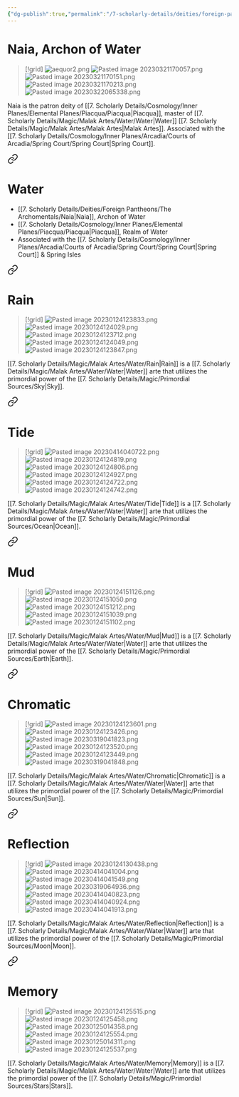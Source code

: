 ```yaml
---
{"dg-publish":true,"permalink":"/7-scholarly-details/deities/foreign-pantheons/the-archomentals/naia/","noteIcon":""}
---
```


# Naia, Archon of Water

>[!grid]
>![aequor2.png](/img/user/x.%20Assets/Attachments/Images/NPC%20Compendium/aequor2.png)
![Pasted image 20230321170057.png](/img/user/x.%20Assets/Attachments/Pasted%20image%2020230321170057.png)
![Pasted image 20230321170151.png](/img/user/x.%20Assets/Attachments/Pasted%20image%2020230321170151.png)
![Pasted image 20230321170213.png](/img/user/x.%20Assets/Attachments/Pasted%20image%2020230321170213.png)
>![Pasted image 20230322065338.png](/img/user/x.%20Assets/Attachments/Pasted%20image%2020230322065338.png)

Naia is the patron deity of [[7. Scholarly Details/Cosmology/Inner Planes/Elemental Planes/Piacqua/Piacqua\|Piacqua]], master of [[7. Scholarly Details/Magic/Malak Artes/Water/Water\|Water]] [[7. Scholarly Details/Magic/Malak Artes/Malak Artes\|Malak Artes]]. Associated with the [[7. Scholarly Details/Cosmology/Inner Planes/Arcadia/Courts of Arcadia/Spring Court/Spring Court\|Spring Court]].


<div class="transclusion internal-embed is-loaded"><a class="markdown-embed-link" href="/7-scholarly-details/magic/malak-artes/water/water/" aria-label="Open link"><svg xmlns="http://www.w3.org/2000/svg" width="24" height="24" viewBox="0 0 24 24" fill="none" stroke="currentColor" stroke-width="2" stroke-linecap="round" stroke-linejoin="round" class="svg-icon lucide-link"><path d="M10 13a5 5 0 0 0 7.54.54l3-3a5 5 0 0 0-7.07-7.07l-1.72 1.71"></path><path d="M14 11a5 5 0 0 0-7.54-.54l-3 3a5 5 0 0 0 7.07 7.07l1.71-1.71"></path></svg></a><div class="markdown-embed">




# Water

- [[7. Scholarly Details/Deities/Foreign Pantheons/The Archomentals/Naia\|Naia]], Archon of Water 
- [[7. Scholarly Details/Cosmology/Inner Planes/Elemental Planes/Piacqua/Piacqua\|Piacqua]], Realm of Water  
- Associated with the [[7. Scholarly Details/Cosmology/Inner Planes/Arcadia/Courts of Arcadia/Spring Court/Spring Court\|Spring Court]] & Spring Isles 


<div class="transclusion internal-embed is-loaded"><a class="markdown-embed-link" href="/7-scholarly-details/magic/malak-artes/water/rain/" aria-label="Open link"><svg xmlns="http://www.w3.org/2000/svg" width="24" height="24" viewBox="0 0 24 24" fill="none" stroke="currentColor" stroke-width="2" stroke-linecap="round" stroke-linejoin="round" class="svg-icon lucide-link"><path d="M10 13a5 5 0 0 0 7.54.54l3-3a5 5 0 0 0-7.07-7.07l-1.72 1.71"></path><path d="M14 11a5 5 0 0 0-7.54-.54l-3 3a5 5 0 0 0 7.07 7.07l1.71-1.71"></path></svg></a><div class="markdown-embed">




# Rain

>[!grid]
>![Pasted image 20230124123833.png](/img/user/x.%20Assets/Attachments/Pasted%20image%2020230124123833.png)
>![Pasted image 20230124124029.png](/img/user/x.%20Assets/Attachments/Pasted%20image%2020230124124029.png)
>![Pasted image 20230124123712.png](/img/user/x.%20Assets/Attachments/Pasted%20image%2020230124123712.png)
>![Pasted image 20230124124049.png](/img/user/x.%20Assets/Attachments/Pasted%20image%2020230124124049.png)
>![Pasted image 20230124123847.png](/img/user/x.%20Assets/Attachments/Pasted%20image%2020230124123847.png)

[[7. Scholarly Details/Magic/Malak Artes/Water/Rain\|Rain]] is a [[7. Scholarly Details/Magic/Malak Artes/Water/Water\|Water]] arte that utilizes the primordial power of the [[7. Scholarly Details/Magic/Primordial Sources/Sky\|Sky]].

</div></div>



<div class="transclusion internal-embed is-loaded"><a class="markdown-embed-link" href="/7-scholarly-details/magic/malak-artes/water/tide/" aria-label="Open link"><svg xmlns="http://www.w3.org/2000/svg" width="24" height="24" viewBox="0 0 24 24" fill="none" stroke="currentColor" stroke-width="2" stroke-linecap="round" stroke-linejoin="round" class="svg-icon lucide-link"><path d="M10 13a5 5 0 0 0 7.54.54l3-3a5 5 0 0 0-7.07-7.07l-1.72 1.71"></path><path d="M14 11a5 5 0 0 0-7.54-.54l-3 3a5 5 0 0 0 7.07 7.07l1.71-1.71"></path></svg></a><div class="markdown-embed">




# Tide

>[!grid]
>![Pasted image 20230414040722.png](/img/user/x.%20Assets/Attachments/Pasted%20image%2020230414040722.png)
>![Pasted image 20230124124819.png](/img/user/x.%20Assets/Attachments/Pasted%20image%2020230124124819.png)
>![Pasted image 20230124124806.png](/img/user/x.%20Assets/Attachments/Pasted%20image%2020230124124806.png)
>![Pasted image 20230124124927.png](/img/user/x.%20Assets/Attachments/Pasted%20image%2020230124124927.png)
>![Pasted image 20230124124722.png](/img/user/x.%20Assets/Attachments/Pasted%20image%2020230124124722.png)
>![Pasted image 20230124124742.png](/img/user/x.%20Assets/Attachments/Pasted%20image%2020230124124742.png)

[[7. Scholarly Details/Magic/Malak Artes/Water/Tide\|Tide]] is a [[7. Scholarly Details/Magic/Malak Artes/Water/Water\|Water]] arte that utilizes the primordial power of the [[7. Scholarly Details/Magic/Primordial Sources/Ocean\|Ocean]].


</div></div>



<div class="transclusion internal-embed is-loaded"><a class="markdown-embed-link" href="/7-scholarly-details/magic/malak-artes/water/mud/" aria-label="Open link"><svg xmlns="http://www.w3.org/2000/svg" width="24" height="24" viewBox="0 0 24 24" fill="none" stroke="currentColor" stroke-width="2" stroke-linecap="round" stroke-linejoin="round" class="svg-icon lucide-link"><path d="M10 13a5 5 0 0 0 7.54.54l3-3a5 5 0 0 0-7.07-7.07l-1.72 1.71"></path><path d="M14 11a5 5 0 0 0-7.54-.54l-3 3a5 5 0 0 0 7.07 7.07l1.71-1.71"></path></svg></a><div class="markdown-embed">




# Mud

>[!grid]
>![Pasted image 20230124151126.png](/img/user/x.%20Assets/Attachments/Pasted%20image%2020230124151126.png)
>![Pasted image 20230124151050.png](/img/user/x.%20Assets/Attachments/Pasted%20image%2020230124151050.png)
>![Pasted image 20230124151212.png](/img/user/x.%20Assets/Attachments/Pasted%20image%2020230124151212.png)
>![Pasted image 20230124151039.png](/img/user/x.%20Assets/Attachments/Pasted%20image%2020230124151039.png)
>![Pasted image 20230124151102.png](/img/user/x.%20Assets/Attachments/Pasted%20image%2020230124151102.png)

[[7. Scholarly Details/Magic/Malak Artes/Water/Mud\|Mud]] is a [[7. Scholarly Details/Magic/Malak Artes/Water/Water\|Water]] arte that utilizes the primordial power of the [[7. Scholarly Details/Magic/Primordial Sources/Earth\|Earth]].

</div></div>



<div class="transclusion internal-embed is-loaded"><a class="markdown-embed-link" href="/7-scholarly-details/magic/malak-artes/water/chromatic/" aria-label="Open link"><svg xmlns="http://www.w3.org/2000/svg" width="24" height="24" viewBox="0 0 24 24" fill="none" stroke="currentColor" stroke-width="2" stroke-linecap="round" stroke-linejoin="round" class="svg-icon lucide-link"><path d="M10 13a5 5 0 0 0 7.54.54l3-3a5 5 0 0 0-7.07-7.07l-1.72 1.71"></path><path d="M14 11a5 5 0 0 0-7.54-.54l-3 3a5 5 0 0 0 7.07 7.07l1.71-1.71"></path></svg></a><div class="markdown-embed">




# Chromatic

>[!grid]
>![Pasted image 20230124123601.png](/img/user/x.%20Assets/Attachments/Pasted%20image%2020230124123601.png)
![Pasted image 20230124123426.png](/img/user/x.%20Assets/Attachments/Pasted%20image%2020230124123426.png)
![Pasted image 20230319041823.png](/img/user/x.%20Assets/Attachments/Pasted%20image%2020230319041823.png)
![Pasted image 20230124123520.png](/img/user/x.%20Assets/Attachments/Pasted%20image%2020230124123520.png)
![Pasted image 20230124123449.png](/img/user/x.%20Assets/Attachments/Pasted%20image%2020230124123449.png)
![Pasted image 20230319041848.png](/img/user/x.%20Assets/Attachments/Pasted%20image%2020230319041848.png)

[[7. Scholarly Details/Magic/Malak Artes/Water/Chromatic\|Chromatic]] is a [[7. Scholarly Details/Magic/Malak Artes/Water/Water\|Water]] arte that utilizes the primordial power of the [[7. Scholarly Details/Magic/Primordial Sources/Sun\|Sun]].

</div></div>



<div class="transclusion internal-embed is-loaded"><a class="markdown-embed-link" href="/7-scholarly-details/magic/malak-artes/water/reflection/" aria-label="Open link"><svg xmlns="http://www.w3.org/2000/svg" width="24" height="24" viewBox="0 0 24 24" fill="none" stroke="currentColor" stroke-width="2" stroke-linecap="round" stroke-linejoin="round" class="svg-icon lucide-link"><path d="M10 13a5 5 0 0 0 7.54.54l3-3a5 5 0 0 0-7.07-7.07l-1.72 1.71"></path><path d="M14 11a5 5 0 0 0-7.54-.54l-3 3a5 5 0 0 0 7.07 7.07l1.71-1.71"></path></svg></a><div class="markdown-embed">




# Reflection

>[!grid]
>![Pasted image 20230124130438.png](/img/user/x.%20Assets/Attachments/Pasted%20image%2020230124130438.png)
>![Pasted image 20230414041004.png](/img/user/x.%20Assets/Attachments/Pasted%20image%2020230414041004.png)
>![Pasted image 20230414041549.png](/img/user/x.%20Assets/Attachments/Pasted%20image%2020230414041549.png)
>![Pasted image 20230319064936.png](/img/user/x.%20Assets/Attachments/Pasted%20image%2020230319064936.png)
>![Pasted image 20230414040823.png](/img/user/x.%20Assets/Attachments/Pasted%20image%2020230414040823.png)
>![Pasted image 20230414040924.png](/img/user/x.%20Assets/Attachments/Pasted%20image%2020230414040924.png)
>![Pasted image 20230414041913.png](/img/user/x.%20Assets/Attachments/Pasted%20image%2020230414041913.png)

[[7. Scholarly Details/Magic/Malak Artes/Water/Reflection\|Reflection]] is a [[7. Scholarly Details/Magic/Malak Artes/Water/Water\|Water]] arte that utilizes the primordial power of the [[7. Scholarly Details/Magic/Primordial Sources/Moon\|Moon]].



</div></div>



<div class="transclusion internal-embed is-loaded"><a class="markdown-embed-link" href="/7-scholarly-details/magic/malak-artes/water/memory/" aria-label="Open link"><svg xmlns="http://www.w3.org/2000/svg" width="24" height="24" viewBox="0 0 24 24" fill="none" stroke="currentColor" stroke-width="2" stroke-linecap="round" stroke-linejoin="round" class="svg-icon lucide-link"><path d="M10 13a5 5 0 0 0 7.54.54l3-3a5 5 0 0 0-7.07-7.07l-1.72 1.71"></path><path d="M14 11a5 5 0 0 0-7.54-.54l-3 3a5 5 0 0 0 7.07 7.07l1.71-1.71"></path></svg></a><div class="markdown-embed">




# Memory

>[!grid]
>![Pasted image 20230124125515.png](/img/user/x.%20Assets/Attachments/Pasted%20image%2020230124125515.png)
>![Pasted image 20230124125458.png](/img/user/x.%20Assets/Attachments/Pasted%20image%2020230124125458.png)
>![Pasted image 20230125014358.png](/img/user/x.%20Assets/Attachments/Pasted%20image%2020230125014358.png)
>![Pasted image 20230124125554.png](/img/user/x.%20Assets/Attachments/Pasted%20image%2020230124125554.png)
>![Pasted image 20230125014311.png](/img/user/x.%20Assets/Attachments/Pasted%20image%2020230125014311.png)
>![Pasted image 20230124125537.png](/img/user/x.%20Assets/Attachments/Pasted%20image%2020230124125537.png)

[[7. Scholarly Details/Magic/Malak Artes/Water/Memory\|Memory]] is a [[7. Scholarly Details/Magic/Malak Artes/Water/Water\|Water]] arte that utilizes the primordial power of the [[7. Scholarly Details/Magic/Primordial Sources/Stars\|Stars]].

</div></div>



</div></div>
